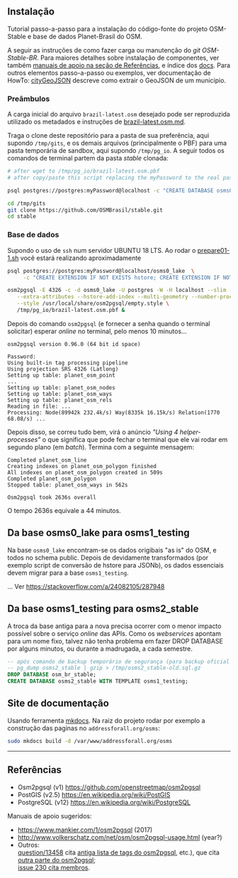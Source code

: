 
## Instalação

Tutorial passo-a-passo para a instalação do código-fonte do projeto OSM-Stable e base de dados Planet-Brasil do OSM.

A seguir as instruções de como fazer carga ou manutenção do *git OSM-Stable-BR*.
Para maiores detalhes sobre instalação de componentes, ver também [manuais de apoio na seção de  Referências](#Referências),
e índice dos [docs](https://github.com/OSMBrasil/stable/blob/master/docs).
Para outros elementos passo-a-passo ou exemplos,
ver documentação de HowTo: [cityGeoJSON](cityGeoJSON.md) descreve como extrair o GeoJSON de um município.

### Preâmbulos
A carga inicial do arquivo `brazil-latest.osm` desejado pode ser reproduzida utilizado os metadados e instruções
de [brazil-latest.osm.md](https://github.com/OSMBrasil/stable/blob/master/brazil-latest.osm.md).

Traga o clone deste repositório para a pasta de sua preferência, aqui supondo `/tmp/gits`, e os demais arquivos (principalmente o PBF)
para uma pasta temporária de sandbox, aqui supondo `/tmp/pg_io`.
A seguir todos os comandos de terminal partem da pasta *stable*  clonada:

```bash
# after wget to /tmp/pg_io/brazil-latest.osm.pbf
# after copy/paste this script replacing the myPassword to the real password

psql postgres://postgres:myPassword@localhost -c "CREATE DATABASE osms0_lake;"

cd /tmp/gits
git clone https://github.com/OSMBrasil/stable.git
cd stable
```

### Base de dados
Supondo o uso de `ssh`  num servidor UBUNTU 18 LTS. Ao rodar o [prepare01-1.sh](https://github.com/OSMBrasil/stable/blob/master/src/install/prepare01-1.sh) você estará realizando aproximadamente

```sh
psql postgres://postgres:myPassword@localhost/osms0_lake  \
     -c "CREATE EXTENSION IF NOT EXISTS hstore; CREATE EXTENSION IF NOT EXISTS postgis;"

osm2pgsql -E 4326 -c -d osms0_lake -U postgres -W -H localhost --slim --drop --hstore \
   --extra-attributes --hstore-add-index --multi-geometry --number-processes 4 \
   --style /usr/local/share/osm2pgsql/empty.style \
   /tmp/pg_io/brazil-latest.osm.pbf &
```

Depois do comando `osm2pgsql`  (e fornecer a senha quando o terminal solicitar) esperar *online* no terminal, pelo menos 10 minutos...
```
osm2pgsql version 0.96.0 (64 bit id space)

Password:
Using built-in tag processing pipeline
Using projection SRS 4326 (Latlong)
Setting up table: planet_osm_point
...
Setting up table: planet_osm_nodes
Setting up table: planet_osm_ways
Setting up table: planet_osm_rels
Reading in file: ...
Processing: Node(89942k 232.4k/s) Way(8335k 16.15k/s) Relation(1770 68.08/s) ...
```

Depois disso, se correu tudo bem, virá o anúncio *"Using 4 helper-processes"* o que significa que pode fechar o terminal que ele vai rodar em segundo plano (em *batch*). Termina com a seguinte mensagem:
```
Completed planet_osm_line
Creating indexes on planet_osm_polygon finished
All indexes on planet_osm_polygon created in 509s
Completed planet_osm_polygon
Stopped table: planet_osm_ways in 562s

Osm2pgsql took 2636s overall
```
O tempo 2636s equivale a 44 minutos.

## Da base osms0_lake para osms1_testing
Na base `osms0_lake` encontram-se os dados origibais "as is" do OSM, e todos no schema public.
Depois de devidamente transformados (por exemplo script de conversão de hstore para JSONb),
os dados essenciais devem migrar para a base `osms1_testing`.

... Ver https://stackoverflow.com/a/24082105/287948

## Da base osms1_testing para osms2_stable

A troca da base antiga para a nova precisa ocorrer com o menor impacto possível sobre o serviço _online_ das APIs.
Como os _webservices_ apontam para um nome fixo, talvez não tenha problema em fazer DROP DATABASE por alguns minutos, ou durante a madrugada, a cada semestre.
```sql
-- após comando de backup temporário de segurança (para backup oficial ver git)
-- pg_dump osms2_stable | gzip > /tmp/osms2_stable-old.sql.gz
DROP DATABASE osm_br_stable;
CREATE DATABASE osms2_stable WITH TEMPLATE osms1_testing;
```

## Site de documentação 
Usando ferramenta [mkdocs](https://www.mkdocs.org/). Na raiz do projeto rodar por exemplo a construção das paginas no `addressforall.org/osms`:
```sh
sudo mkdocs build -d /var/www/addressforall.org/osms
```
-----

## Referências

* Osm2pgsql (v1) https://github.com/openstreetmap/osm2pgsql
* PostGIS (v2.5)  https://en.wikipedia.org/wiki/PostGIS
* PostgreSQL (v12) https://en.wikipedia.org/wiki/PostgreSQL

Manuais de apoio sugeridos:
* https://www.mankier.com/1/osm2pgsql (2017)
* http://www.volkerschatz.com/net/osm/osm2pgsql-usage.html (year?)
* Outros: <br/>[question/13458](https://help.openstreetmap.org/questions/13458/does-planet_osm_roads-of-the-osm2pgsqlschema-contain-all-roads?page=1&focusedAnswerId=13460#13460) cita [antiga lista de tags do osm2pgsql](https://github.com/openstreetmap/osm2pgsql/blob/8bf4e4a9f6eafb4a4c31b6fb6be831983fefc8ce/output-pgsql.c#L90), etc.), que cita [outra parte do osm2pgsql](https://github.com/openstreetmap/osm2pgsql/blob/ed86d635cb0e54252881c766ede90a532e63dca0/output-pgsql.cpp#L125-L128); <br/>[issue 230 cita membros](https://github.com/openstreetmap/osm2pgsql/issues/230).
